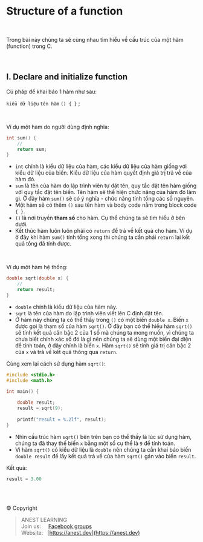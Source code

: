 # Structure of a function

<br />

Trong bài này chúng ta sẽ cùng nhau tìm hiểu về cấu trúc của một hàm (function) trong C.

<br />

## I. Declare and initialize function

Cú pháp để khai báo 1 hàm như sau:

`kiểu dữ liệu` `tên hàm` `() { }` ;

<br />

Ví dụ một hàm do người dùng định nghĩa:
```c
int sum() {
    //
    return sum;
}
```
- `int` chính là kiểu dữ liệu của hàm, các kiểu dữ liệu của hàm giống với kiểu dữ liệu của biến. Kiểu dữ liệu của hàm quyết định giá trị trả về của hàm đó.
- `sum` là tên của hàm do lập trình viên tự đặt tên, quy tắc đặt tên hàm giống với quy tắc đặt tên biến. Tên hàm sẽ thể hiện chức năng của hàm đó làm gì. Ở đây hàm `sum()` sẽ có ý nghĩa - chức năng tính tổng các số nguyên.
- Một hàm sẽ có thêm `()` sau tên hàm và body code nằm trong block code `{ }`.
- `()` là nơi truyền **tham số** cho hàm. Cụ thể chúng ta sẽ tìm hiểu ở bên dưới.
- Kết thúc hàm luôn luôn phải có `return` để trả về kết quả cho hàm. Ví dụ ở đây khi hàm `sum()` tính tổng xong thì chúng ta cần phải `return` lại kết quả tổng đã tính được.

<br />

Ví dụ một hàm hệ thống:
```c
double sqrt(double x) {
    //
    return result;
}
```
- `double` chính là kiểu dữ liệu của hàm này.
- `sqrt` là tên của hàm do lập trình viên viết lên C định đặt tên.
- Ở hàm này chúng ta có thể thấy trong `()` có một biến `double x`. Biến `x` được gọi là tham số của hàm `sqrt()`. Ở đây bạn có thể hiểu hàm `sqrt()` sẽ tính kết quả căn bậc 2 của 1 số mà chúng ta mong muốn, vì chúng ta chưa biết chính xác số đó là gì nên chúng ta sẽ dùng một biến đại diện để tính toán, ở đây chính là biến `x`. Hàm `sqrt()` sẽ tính giá trị căn bậc 2 của `x` và trả về kết quả thông qua `return`.

Cùng xem lại cách sử dụng hàm `sqrt()`:
```c
#include <stdio.h>
#include <math.h>

int main() {
    
    double result;
    result = sqrt(9);
    
    printf("result = %.2lf", result);
}
```
- Nhìn cấu trúc hàm `sqrt()` bên trên bạn có thể thấy là lúc sử dụng hàm, chúng ta đã thay thế biến `x` bằng một số cụ thể là `9` để tính toán.
- Vì hàm `sqrt()` có kiểu dữ liệu là `double` nên chúng ta cần khai báo biến `double result` để lấy kết quả trả về của hàm `sqrt()` gán vào biến `result`.

Kết quả:
```c
result = 3.00
```

<br />

##  

© Copyright
> ANEST LEARNING  
> Join us: &nbsp;&nbsp;&nbsp; [Facebook groups](https://www.facebook.com/groups/anest.learning/)  
> Website: &nbsp; [https://anest.dev](https://anest.dev)  
